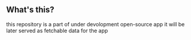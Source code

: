 <h2>What's this?</h2>

<p>this repository is a part of under devolopment open-source app it will be later served as fetchable data for the app</p>
